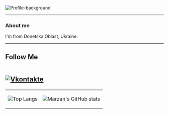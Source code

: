 ![Profile-background](https://user-images.githubusercontent.com/87321166/213829256-a3cc47d9-9384-4707-9577-2890211cbc41.jpg)
<hr>
<h3>About me</h3>
I'm from Donetska Oblast, Ukraine. 
<hr>
<h2>Follow Me
<br>
    <br>
    
[![Vkontakte](https://img.shields.io/badge/-Vkontakte-090909?style=for-the-badge&logo=Vk&logoColor=4F7DB3)](https://vk.com/id345515444)
</h2>

<table align="rigth">
<tr>
    <td>
        
![Top Langs](https://github-readme-stats.vercel.app/api/top-langs/?username=MarzanIvan&theme=dark&exclude_repo=github-readme-stats,anuraghazra.github.io)
  </td>

 <td>
        
![Marzan's GitHub stats](https://github-readme-stats.vercel.app/api?username=MarzanIvan&theme=dark)
  </td>
</tr>
</table>
